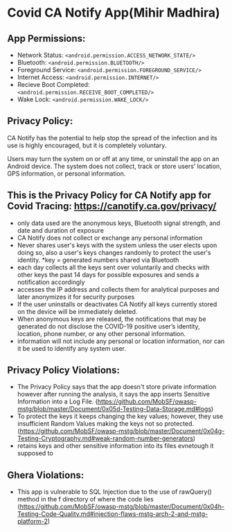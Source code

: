 # Covid CA Notify App(Mihir Madhira)

## App Permissions:
- Network Status: ``<android.permission.ACCESS_NETWORK_STATE/>``
- Bluetooth: ``<android.permission.BLUETOOTH/>``
- Foreground Service: ``<android.permission.FOREGROUND_SERVICE/>``
- Internet Access: ``<android.permission.INTERNET/>``
- Recieve Boot Completed: ``<android.permission.RECEIVE_BOOT_COMPLETED/>``
- Wake Lock: ``<android.permission.WAKE_LOCK/>``

## Privacy Policy:
CA Notify has the potential to help stop the spread of the infection and its use is 
highly encouraged, but it is completely voluntary.

Users may turn the system on or off at any time, or uninstall the app on an Android device. 
The system does not collect, track or store users’ location, GPS information, or personal 
information.

## This is the Privacy Policy for CA Notify app for Covid Tracing: https://canotify.ca.gov/privacy/

- only data used are the anonymous keys, Bluetooth signal strength, and date and duration of
exposure
- CA Notify does not collect or exchange any personal information
- Never shares user's keys with the system unless the user elects upon doing so, also a user's
keys changes randomly to protect the user's identity. *key = generated numbers shared via 
Bluetooth
- each day collects all the keys sent over voluntarily and checks with other keys the past
14 days for possible exposures and sends a notification accordingly
- accesses the IP address and collects them for analytical purposes and later anonymizes it 
for security purposes
- If the user uninstalls or deactivates CA Notify all keys currently stored on the device 
will be immediately deleted.
- When anonymous keys are released, the notifications that may be generated do not disclose 
the COVID-19 positive user’s identity, location, phone number, or any other personal 
information.
- information will not include any personal or location information, nor can it be 
used to identify any system user.

## Privacy Policy Violations:
- The Privacy Policy says that the app doesn't store private information however after running
the analysis, it says the app inserts Sensitive Information into a Log File. (https://github.com/MobSF/owasp-mstg/blob/master/Document/0x05d-Testing-Data-Storage.md#logs)
- To protect the keys it keeps changing the key values; however, they use insufficient 
Random Values making the keys not so protected.(https://github.com/MobSF/owasp-mstg/blob/master/Document/0x04g-Testing-Cryptography.md#weak-random-number-generators)
- retains keys and other sensitive information into its files evnetough it supposed to 


## Ghera Violations:
- This app is vulnerable to SQL Injection due to the use of rawQuery() method in the f 
directory of where the code lies (https://github.com/MobSF/owasp-mstg/blob/master/Document/0x04h-Testing-Code-Quality.md#injection-flaws-mstg-arch-2-and-mstg-platform-2)




 

